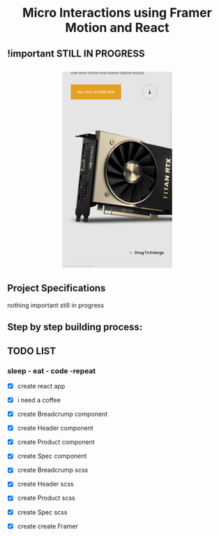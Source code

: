 <h1 align="center">
  Micro Interactions using Framer Motion and React
</h1>

## !important STILL IN PROGRESS

<h2 align="center">
  <img src="./src/assets/komplettWeb.png" alt="still in progress" width="50%">
</h2>

## Project Specifications

nothing important still in progress 

## Step by step building process:

## TODO LIST
### sleep - eat - code -repeat
 - [X] create react app
 - [X] i need a coffee
 - [X] create Breadcrump component
 - [X] create Header component
 - [X] create Product component
 - [X] create Spec component
 - [X] create Breadcrump scss
 - [X] create Header scss
 - [X] create Product scss
 - [X] create Spec scss
 - [X] create create Framer

